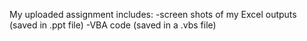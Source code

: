 My uploaded assignment includes: 
-screen shots of my Excel outputs (saved in .ppt file) 
-VBA code (saved in a .vbs file) 